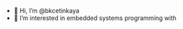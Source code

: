 - 👋 Hi, I’m @bkcetinkaya
- 👀 I’m interested in embedded systems programming with 



<!---
bkcetinkaya/bkcetinkaya is a ✨ special ✨ repository because its `README.md` (this file) appears on your GitHub profile.
You can click the Preview link to take a look at your changes.
--->
